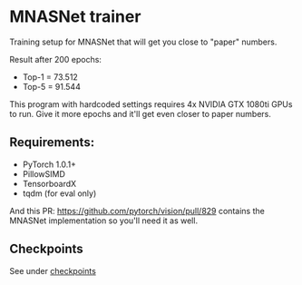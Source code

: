 # MNASNet trainer
Training setup for MNASNet that will get you close to "paper" numbers.

Result after 200 epochs:
  * Top-1 = 73.512
  * Top-5 = 91.544
  
This program with hardcoded settings requires 4x NVIDIA GTX 1080ti GPUs to run. Give it more epochs and it'll get even closer to paper numbers.

## Requirements:

  * PyTorch 1.0.1+
  * PillowSIMD
  * TensorboardX
  * tqdm (for eval only)

And this PR: https://github.com/pytorch/vision/pull/829 contains the MNASNet implementation so you'll need it as well.

## Checkpoints

See under [checkpoints](checkpoints)
